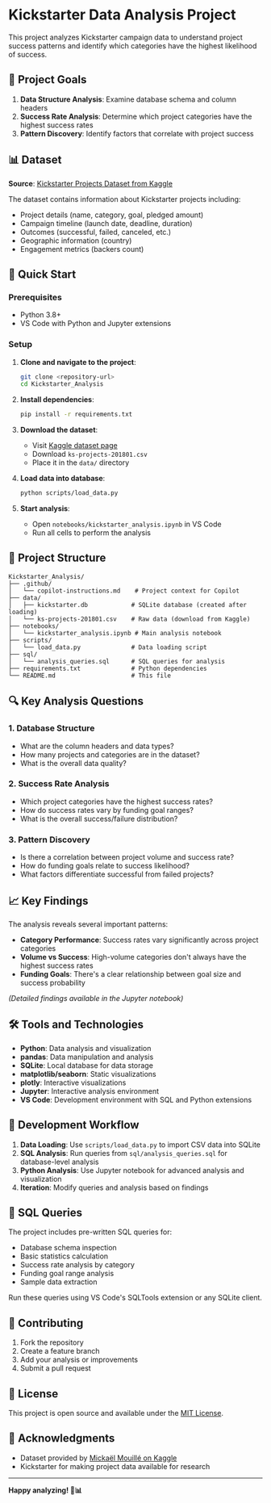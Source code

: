 # Kickstarter Data Analysis Project

This project analyzes Kickstarter campaign data to understand project success patterns and identify which categories have the highest likelihood of success.

## 🎯 Project Goals

1. **Data Structure Analysis**: Examine database schema and column headers
2. **Success Rate Analysis**: Determine which project categories have the highest success rates
3. **Pattern Discovery**: Identify factors that correlate with project success

## 📊 Dataset

**Source**: [Kickstarter Projects Dataset from Kaggle](https://www.kaggle.com/datasets/kemical/kickstarter-projects/data)

The dataset contains information about Kickstarter projects including:
- Project details (name, category, goal, pledged amount)
- Campaign timeline (launch date, deadline, duration)
- Outcomes (successful, failed, canceled, etc.)
- Geographic information (country)
- Engagement metrics (backers count)

## 🚀 Quick Start

### Prerequisites
- Python 3.8+
- VS Code with Python and Jupyter extensions

### Setup
1. **Clone and navigate to the project**:
   ```bash
   git clone <repository-url>
   cd Kickstarter_Analysis
   ```

2. **Install dependencies**:
   ```bash
   pip install -r requirements.txt
   ```

3. **Download the dataset**:
   - Visit [Kaggle dataset page](https://www.kaggle.com/datasets/kemical/kickstarter-projects/data)
   - Download `ks-projects-201801.csv`
   - Place it in the `data/` directory

4. **Load data into database**:
   ```bash
   python scripts/load_data.py
   ```

5. **Start analysis**:
   - Open `notebooks/kickstarter_analysis.ipynb` in VS Code
   - Run all cells to perform the analysis

## 📁 Project Structure

```
Kickstarter_Analysis/
├── .github/
│   └── copilot-instructions.md    # Project context for Copilot
├── data/
│   ├── kickstarter.db            # SQLite database (created after loading)
│   └── ks-projects-201801.csv    # Raw data (download from Kaggle)
├── notebooks/
│   └── kickstarter_analysis.ipynb # Main analysis notebook
├── scripts/
│   └── load_data.py              # Data loading script
├── sql/
│   └── analysis_queries.sql      # SQL queries for analysis
├── requirements.txt              # Python dependencies
└── README.md                     # This file
```

## 🔍 Key Analysis Questions

### 1. Database Structure
- What are the column headers and data types?
- How many projects and categories are in the dataset?
- What is the overall data quality?

### 2. Success Rate Analysis
- Which project categories have the highest success rates?
- How do success rates vary by funding goal ranges?
- What is the overall success/failure distribution?

### 3. Pattern Discovery
- Is there a correlation between project volume and success rate?
- How do funding goals relate to success likelihood?
- What factors differentiate successful from failed projects?

## 📈 Key Findings

The analysis reveals several important patterns:

- **Category Performance**: Success rates vary significantly across project categories
- **Volume vs Success**: High-volume categories don't always have the highest success rates
- **Funding Goals**: There's a clear relationship between goal size and success probability

*(Detailed findings available in the Jupyter notebook)*

## 🛠️ Tools and Technologies

- **Python**: Data analysis and visualization
- **pandas**: Data manipulation and analysis
- **SQLite**: Local database for data storage
- **matplotlib/seaborn**: Static visualizations
- **plotly**: Interactive visualizations
- **Jupyter**: Interactive analysis environment
- **VS Code**: Development environment with SQL and Python extensions

## 🔄 Development Workflow

1. **Data Loading**: Use `scripts/load_data.py` to import CSV data into SQLite
2. **SQL Analysis**: Run queries from `sql/analysis_queries.sql` for database-level analysis
3. **Python Analysis**: Use Jupyter notebook for advanced analysis and visualization
4. **Iteration**: Modify queries and analysis based on findings

## 📝 SQL Queries

The project includes pre-written SQL queries for:
- Database schema inspection
- Basic statistics calculation
- Success rate analysis by category
- Funding goal range analysis
- Sample data extraction

Run these queries using VS Code's SQLTools extension or any SQLite client.

## 🤝 Contributing

1. Fork the repository
2. Create a feature branch
3. Add your analysis or improvements
4. Submit a pull request

## 📄 License

This project is open source and available under the [MIT License](LICENSE).

## 🙏 Acknowledgments

- Dataset provided by [Mickaël Mouillé on Kaggle](https://www.kaggle.com/kemical)
- Kickstarter for making project data available for research

---

**Happy analyzing! 🚀📊**